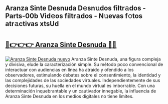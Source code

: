## Aranza Sinte Desnuda D𝚎sn𝚞dos filtr𝚊dos - Parts-00b Vid𝚎os filtr𝚊dos - N𝚞evas f𝚘tos atr𝚊ctivas xtsUd

# <h2><a href="http://mbcklu8.tromn.icu/?c=Aranza+Sinte+Desnuda">🔗👉👉👉 Aranza Sinte Desnuda 🔗🔗</a></h2>

[![Aranza Sinte Desnuda nuevo](https://i.imgur.com/pEAQMta.gif)](http://mbcklu8.tromn.icu/?c=Aranza+Sinte+Desnuda)
Aranza Sinte Desnuda, una figura compleja y divisiva, elude la caracterización simple. Su método poco convencional de interactuar con audiencias en línea ha atraído y ofendido a los observadores, estimulando debates sobre el consentimiento, la identidad y las complejidades de las sociedades virtuales. Independientemente de sus decisiones futuras, su huella en el mundo virtual es imborrable. Con una determinación inquebrantable y un cautivador innegable, la influencia de Aranza Sinte Desnuda en los medios digitales no tiene límites.
